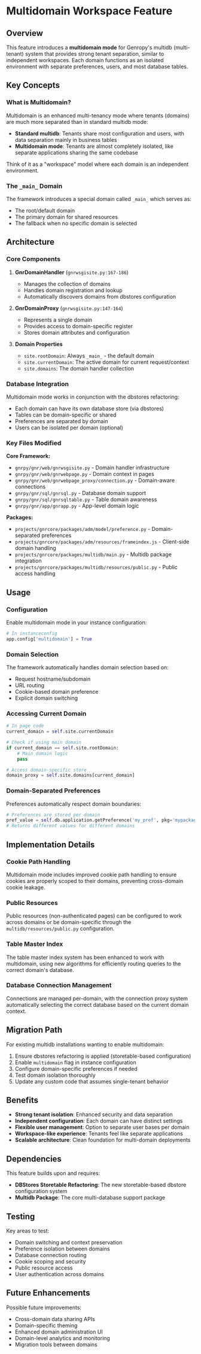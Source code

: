 # Multidomain Workspace Feature

## Overview

This feature introduces a **multidomain mode** for Genropy's multidb (multi-tenant) system that provides strong tenant separation, similar to independent workspaces. Each domain functions as an isolated environment with separate preferences, users, and most database tables.

## Key Concepts

### What is Multidomain?

Multidomain is an enhanced multi-tenancy mode where tenants (domains) are much more separated than in standard multidb mode:

- **Standard multidb**: Tenants share most configuration and users, with data separation mainly in business tables
- **Multidomain mode**: Tenants are almost completely isolated, like separate applications sharing the same codebase

Think of it as a "workspace" model where each domain is an independent environment.

### The `_main_` Domain

The framework introduces a special domain called `_main_` which serves as:
- The root/default domain
- The primary domain for shared resources
- The fallback when no specific domain is selected

## Architecture

### Core Components

1. **GnrDomainHandler** (`gnrwsgisite.py:167-186`)
   - Manages the collection of domains
   - Handles domain registration and lookup
   - Automatically discovers domains from dbstores configuration

2. **GnrDomainProxy** (`gnrwsgisite.py:147-164`)
   - Represents a single domain
   - Provides access to domain-specific register
   - Stores domain attributes and configuration

3. **Domain Properties**
   - `site.rootDomain`: Always `_main_` - the default domain
   - `site.currentDomain`: The active domain for current request/context
   - `site.domains`: The domain handler collection

### Database Integration

Multidomain mode works in conjunction with the dbstores refactoring:

- Each domain can have its own database store (via dbstores)
- Tables can be domain-specific or shared
- Preferences are separated by domain
- Users can be isolated per domain (optional)

### Key Files Modified

**Core Framework:**
- `gnrpy/gnr/web/gnrwsgisite.py` - Domain handler infrastructure
- `gnrpy/gnr/web/gnrwebpage.py` - Domain context in pages
- `gnrpy/gnr/web/gnrwebpage_proxy/connection.py` - Domain-aware connections
- `gnrpy/gnr/sql/gnrsql.py` - Database domain support
- `gnrpy/gnr/sql/gnrsqltable.py` - Table domain awareness
- `gnrpy/gnr/app/gnrapp.py` - App-level domain logic

**Packages:**
- `projects/gnrcore/packages/adm/model/preference.py` - Domain-separated preferences
- `projects/gnrcore/packages/adm/resources/frameindex.js` - Client-side domain handling
- `projects/gnrcore/packages/multidb/main.py` - Multidb package integration
- `projects/gnrcore/packages/multidb/resources/public.py` - Public access handling

## Usage

### Configuration

Enable multidomain mode in your instance configuration:

```python
# In instanceconfig
app.config['multidomain'] = True
```

### Domain Selection

The framework automatically handles domain selection based on:
- Request hostname/subdomain
- URL routing
- Cookie-based domain preference
- Explicit domain switching

### Accessing Current Domain

```python
# In page code
current_domain = self.site.currentDomain

# Check if using main domain
if current_domain == self.site.rootDomain:
    # Main domain logic
    pass

# Access domain-specific store
domain_proxy = self.site.domains[current_domain]
```

### Domain-Separated Preferences

Preferences automatically respect domain boundaries:

```python
# Preferences are stored per domain
pref_value = self.db.application.getPreference('my_pref', pkg='mypackage')
# Returns different values for different domains
```

## Implementation Details

### Cookie Path Handling

Multidomain mode includes improved cookie path handling to ensure cookies are properly scoped to their domains, preventing cross-domain cookie leakage.

### Public Resources

Public resources (non-authenticated pages) can be configured to work across domains or be domain-specific through the `multidb/resources/public.py` configuration.

### Table Master Index

The table master index system has been enhanced to work with multidomain, using new algorithms for efficiently routing queries to the correct domain's database.

### Database Connection Management

Connections are managed per-domain, with the connection proxy system automatically selecting the correct database based on the current domain context.

## Migration Path

For existing multidb installations wanting to enable multidomain:

1. Ensure dbstores refactoring is applied (storetable-based configuration)
2. Enable `multidomain` flag in instance configuration
3. Configure domain-specific preferences if needed
4. Test domain isolation thoroughly
5. Update any custom code that assumes single-tenant behavior

## Benefits

- **Strong tenant isolation**: Enhanced security and data separation
- **Independent configuration**: Each domain can have distinct settings
- **Flexible user management**: Option to separate user bases per domain
- **Workspace-like experience**: Tenants feel like separate applications
- **Scalable architecture**: Clean foundation for multi-domain deployments

## Dependencies

This feature builds upon and requires:
- **DBStores Storetable Refactoring**: The new storetable-based dbstore configuration system
- **Multidb Package**: The core multi-database support package

## Testing

Key areas to test:
- Domain switching and context preservation
- Preference isolation between domains
- Database connection routing
- Cookie scoping and security
- Public resource access
- User authentication across domains

## Future Enhancements

Possible future improvements:
- Cross-domain data sharing APIs
- Domain-specific theming
- Enhanced domain administration UI
- Domain-level analytics and monitoring
- Migration tools between domains
